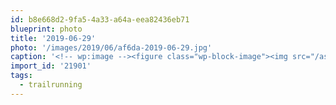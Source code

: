 ```yaml
---
id: b8e668d2-9fa5-4a33-a64a-eea82436eb71
blueprint: photo
title: '2019-06-29'
photo: '/images/2019/06/af6da-2019-06-29.jpg'
caption: '<!-- wp:image --><figure class="wp-block-image"><img src="/assets/images/2019/06/af6da-2019-06-29.jpg" /></figure><!-- /wp:image --><!-- wp:paragraph --><p>Summer #trailrunning high up on King Eddy</p><!-- /wp:paragraph -->'
import_id: '21901'
tags:
  - trailrunning
---
```

